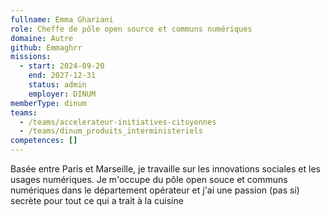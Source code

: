 ```yaml
---
fullname: Emma Ghariani
role: Cheffe de pôle open source et communs numériques
domaine: Autre
github: Emmaghrr
missions:
  - start: 2024-09-20
    end: 2027-12-31
    status: admin
    employer: DINUM
memberType: dinum
teams:
  - /teams/accelerateur-initiatives-citoyennes
  - /teams/dinum_produits_interministeriels
competences: []
---
```

Basée entre Paris et Marseille, je travaille sur les innovations sociales et les usages numériques. Je m'occupe du pôle open souce et communs numériques dans le département opérateur et j'ai une passion (pas si) secrète pour tout ce qui a trait à la cuisine